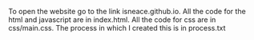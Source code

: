 To open the website go to the link isneace.github.io. All the code for the html and javascript are in index.html. All the code for css are in css/main.css. The process in which I created this is in process.txt
